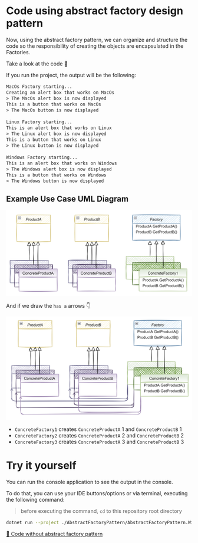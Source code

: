 # Code using abstract factory design pattern

Now, using the abstract factory pattern, we can organize and structure the code so the responsibility of creating the objects are encapsulated in the Factories.

Take a look at the code 👀

If you run the project, the output will be the following:

```
MacOs Factory starting...
Creating an alert box that works on MacOs
> The MacOs alert box is now displayed
This is a button that works on MacOs
> The MacOs button is now displayed

Linux Factory starting...
This is an alert box that works on Linux
> The Linux alert box is now displayed
This is a button that works on Linux
> The Linux button is now displayed

Windows Factory starting...
This is an alert box that works on Windows
> The Windows alert box is now displayed
This is a button that works on Windows
> The Windows button is now displayed
```

## Example Use Case UML Diagram

![Use Case Generic Class Diagram](../../.github/images/AbstractFactoryPattern/use-case-generic-class-diagram.png)

And if we draw the `has a` arrows 👇

![Use Case Generic Class Diagram With Arrows](../../.github/images/AbstractFactoryPattern/use-case-generic-class-diagram-with-arrows.png)

- `ConcreteFactory1` creates `ConcreteProductA` 1 and `ConcreteProductB` 1
- `ConcreteFactory2` creates `ConcreteProductA` 2 and `ConcreteProductB` 2
- `ConcreteFactory3` creates `ConcreteProductA` 3 and `ConcreteProductB` 3

# Try it yourself

You can run the console application to see the output in the console.

To do that, you can use your IDE buttons/options or via terminal, executing the following command:

> before executing the command, `cd` to this repository root directory

```bash
dotnet run --project ./AbstractFactoryPattern/AbstractFactoryPattern.WithPattern/AbstractFactoryPattern.WithPattern.csproj
```

[📄 Code without abstract factory pattern](../AbstractFactoryPattern.WithoutPattern/README.md)